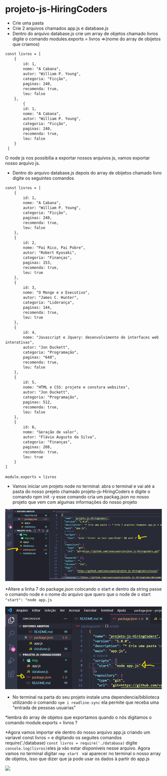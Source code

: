 # projeto-js-HiringCoders

* Crie uma pasta 
* Crie 2 arquivos chamados app.js e database.js
* Dentro do arquivo database.js crie um array de objetos chamado livros digite o comando modules.exports = livros =>(nome do array de obijetos que criamos)
```
const livros = [
    {
        id: 1,
        nome: "A Cabana",
        autor: "William P. Young",
        categoria: "Ficção",
        paginas: 240,
        recomenda: true,
        leu: false
    },
        {
        id: 1,
        nome: "A Cabana",
        autor: "William P. Young",
        categoria: "Ficção",
        paginas: 240,
        recomenda: true,
        leu: false
    }
 ] 
```
O node js nos possibilia a exportar nossos arquivos js, vamos exportar nosso arquivo js.

* Dentro do  arquivo database.js depois do array de obijetos chamado livro digite os seguintes comandos  

```
const livros = [
    {
        id: 1,
        nome: "A Cabana",
        autor: "William P. Young",
        categoria: "Ficção",
        paginas: 240,
        recomenda: true,
        leu: false
    },
    {
        id: 2,
        nome: "Pai Rico, Pai Pobre",
        autor: "Robert Kyosaki",
        categoria: "Finanças",
        paginas: 153,
        recomenda: true,
        leu: true
    },
    {
        id: 3,
        nome: "O Monge e o Executivo",
        autor: "James C. Hunter",
        categoria: "Liderança",
        paginas: 144,
        recomenda: true,
        leu: true
    },
    {
        id: 4,
        nome: "Javascript e Jquery: desenvolvimento de interfaces web interativas",
        autor: "Jon Duckett",
        categoria: "Programação",
        paginas: "640",
        recomenda: true,
        leu: false
    },
    {
        id: 5,
        nome: "HTML e CSS: projete e constura websites",
        autor: "Jon Duckett",
        categoria: "Programação",
        paginas: 512,
        recomenda: true,
        leu: false
    },
    {
        id: 6,
        nome: "Geração de valor",
        autor: "Flávio Augusto da Silva",
        categoria: "Finanças",
        paginas: 208,
        recomenda: true,
        leu: true
    }
]

module.exports = livros
```

* Vamos iniciar um projeto node no terminal: abra o terminal e  vai até a pasta do nosso prejeto chamado projeto-js-HiringCoders e digite o comando npm init -y esse comando cria um packag.json no nosso projeto que vem com algumas informações do nosso projeto

![im](img/img1.png)

*Altere a linha 7 do package.json colocando o start e dentro da string passe o comando node e o nome do arquivo que quero que o node de o start ``` "start": "node app.js ```

![site](./img/img2.png)

* No terminal na parta do seu projeto instale uma dependencia/biblioteca utilizando o comando ```npm i readline-sync``` ela permite que receba uma "entrada de pessoas usuarias"

*lembra do array de objetos que  exportamos quando o nós digitamos o comando module.exports = livros ?

*Agora vamos importar ele dentro do nosso arquivo app.js criando um variavel const livros = e digitando os seguites comandos require('./database) 
``` const livros = require('./databasa) ``` digite ``` console.log(livros) ```eles ja vão estar disponiveis nesse arquivo. Agora vamos no terminal digitar ```nmp start ``` vai aparecer no terminal o nosso array de objetos, isso que dizer que ja pode usar os dados à partir do app.js

<img src = "ima3.png">